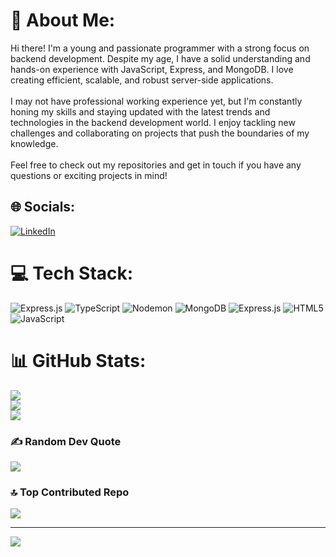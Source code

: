 # 💫 About Me:
Hi there! I'm a young and passionate programmer with a strong focus on backend development. Despite my age, I have a solid understanding and hands-on experience with JavaScript, Express, and MongoDB. I love creating efficient, scalable, and robust server-side applications.<br><br>I may not have professional working experience yet, but I'm constantly honing my skills and staying updated with the latest trends and technologies in the backend development world. I enjoy tackling new challenges and collaborating on projects that push the boundaries of my knowledge.<br><br>Feel free to check out my repositories and get in touch if you have any questions or exciting projects in mind!


## 🌐 Socials:
[![LinkedIn](https://img.shields.io/badge/LinkedIn-%230077B5.svg?logo=linkedin&logoColor=white)](https://linkedin.com/in/https://www.linkedin.com/in/taiel-sagretti/) 

# 💻 Tech Stack:
![Express.js](https://img.shields.io/badge/express.js-%23404d59.svg?style=for-the-badge&logo=express&logoColor=%2361DAFB) ![TypeScript](https://img.shields.io/badge/typescript-%23007ACC.svg?style=for-the-badge&logo=typescript&logoColor=white) ![Nodemon](https://img.shields.io/badge/NODEMON-%23323330.svg?style=for-the-badge&logo=nodemon&logoColor=%BBDEAD) ![MongoDB](https://img.shields.io/badge/MongoDB-%234ea94b.svg?style=for-the-badge&logo=mongodb&logoColor=white) ![Express.js](https://img.shields.io/badge/express.js-%23404d59.svg?style=for-the-badge&logo=express&logoColor=%2361DAFB) ![HTML5](https://img.shields.io/badge/html5-%23E34F26.svg?style=for-the-badge&logo=html5&logoColor=white) ![JavaScript](https://img.shields.io/badge/javascript-%23323330.svg?style=for-the-badge&logo=javascript&logoColor=%23F7DF1E)
# 📊 GitHub Stats:
![](https://github-readme-stats.vercel.app/api?username=Tai-MS&theme=radical&hide_border=false&include_all_commits=true&count_private=true)<br/>
![](https://github-readme-streak-stats.herokuapp.com/?user=Tai-MS&theme=radical&hide_border=false)<br/>
![](https://github-readme-stats.vercel.app/api/top-langs/?username=Tai-MS&theme=radical&hide_border=false&include_all_commits=true&count_private=true&layout=compact)

### ✍️ Random Dev Quote
![](https://quotes-github-readme.vercel.app/api?type=horizontal&theme=radical)

### 🔝 Top Contributed Repo
![](https://github-contributor-stats.vercel.app/api?username=Tai-MS&limit=5&theme=dark&combine_all_yearly_contributions=true)

---
[![](https://visitcount.itsvg.in/api?id=Tai-MS&icon=0&color=0)](https://visitcount.itsvg.in)

<!-- Proudly created with GPRM ( https://gprm.itsvg.in ) -->
